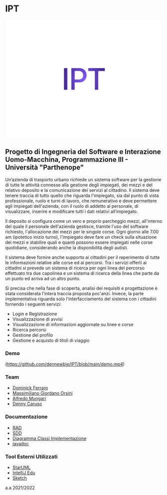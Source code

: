 # IPT

![projectLogo](https://github.com/dennewbie/IPT/blob/main/ingegneriaSoftware_interazioneUomoMacchina/design_IPT/initialDesign/IPT.png)
## Progetto di Ingegneria del Software e Interazione Uomo-Macchina, Programmazione III - Università "Parthenope"

Un’azienda di trasporto urbano richiede un sistema software per la gestione di tutte le attività connesse alla gestione degli impiegati, dei mezzi e del relativo deposito e la comunicazione dei servizi al cittadino. Il sistema deve tenere traccia di tutto quello che riguarda l'impiegato, sia dal punto di vista professionale, ruolo e turni di lavoro, che remunerativo e deve permettere agli impiegati dell'azienda, con il ruolo di addetto al personale, di visualizzare, inserire e modificare tutti i dati relativi all’impiegato.

Il deposito si configura come un vero e proprio parcheggio mezzi, all'interno del quale il personale dell'azienda gestisce, tramite l'uso del software richiesto, l'allocazione dei mezzi per le singole corse. Ogni giorno alle 7.00 am (ipotetico inizio turno), l'impiegato deve fare un check sulla situazione dei mezzi e stabilire quali e quanti possono essere impiegati nelle corse quotidiane, considerando anche la disponibilità degli autisti.

Il sistema deve fornire anche supporto ai cittadini per il reperimento di tutte le informazioni relative alle corse ed ai percorsi. Tra i servizi offerti ai cittadini si prevede un sistema di ricerca per ogni linea del percorso effettuato tra due capolinea e un sistema di ricerca della linea che parte da un punto ed arriva ad un altro punto.

Si precisa che nella fase di scoperta, analisi dei requisiti e progettazione è stata considerata l'intera traccia proposta poc'anzi. Invece, la parte implementativa riguarda solo l'interfacciamento del sistema con i cittadini fornendo i seguenti servizi:
- Login e Registrazione
- Visualizzazione di avvisi
- Visualizzazione di informazioni aggiornate su linee e corse
- Ricerca percorsi
- Gestione del profilo
- Gestione e acquisto di titoli di viaggio

### Demo
(https://github.com/dennewbie/IPT/blob/main/demo.mp4)

### Team
- [Dominick Ferraro](https://github.com/dom0000D)
- [Massimiliano Giordano Orsini](https://github.com/gomax22)
- [Alfredo Mungari](https://github.com/mungowz)
- [Denny Caruso](https://github.com/dennewbie)

### Documentazione
- [RAD](https://github.com/dennewbie/IPT/blob/main/analisi/RAD.pdf)
- [SDD](https://github.com/dennewbie/IPT/blob/main/progettazione/SDD.pdf)
- [Diagramma Classi Implementazione](https://github.com/dennewbie/IPT/blob/main/prog3/diagrammaClassiImplementazione/diagrammaClassiImplementazione.pdf)
- [javadoc](https://github.com/dennewbie/IPT/tree/main/prog3/javadoc)


### Tool Esterni Utilizzati
- [StarUML](https://staruml.io/)
- [IntelliJ Edu](https://www.jetbrains.com/idea/)
- [Sketch](https://www.sketch.com/)

a.a 2021/2022
